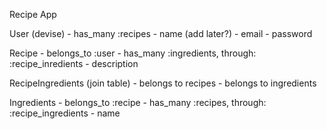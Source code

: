 Recipe App

User (devise)
    - has_many :recipes
    <!-- - has_many :ingredients, through: :recipes ??? -->
    - name (add later?)
    - email
    - password
    <!-- - has_many :categories -->

Recipe
    - belongs_to :user
    - has_many :ingredients, through: :recipe_inredients
    - description
    <!-- - belongs_to :category -->

RecipeIngredients (join table)
    - belongs to recipes
    - belongs to ingredients

Ingredients
    - belongs_to :recipe
    - has_many :recipes, through: :recipe_ingredients
    - name

<!-- Categories (join table)
    - belongs_to :user
    - belongs_to :recipe
    - content -->